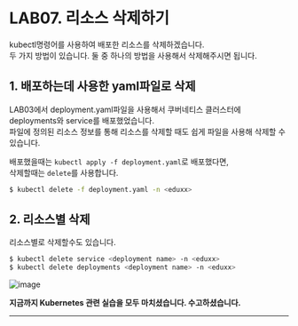 # LAB07. 리소스 삭제하기
kubectl명령어를 사용하여 배포한 리소스를 삭제하겠습니다.  
두 가지 방법이 있습니다. 둘 중 하나의 방법을 사용해서 삭제해주시면 됩니다.  

## 1. 배포하는데 사용한 yaml파일로 삭제  
LAB03에서 deployment.yaml파일을 사용해서 쿠버네티스 클러스터에 deployments와 service를 배포했었습니다.  
파일에 정의된 리소스 정보를 통해 리소스를 삭제할 때도 쉽게 파일을 사용해 삭제할 수 있습니다.  

배포했을때는 `kubectl apply -f deployment.yaml`로 배포했다면,   
삭제할때는 `delete`를 사용합니다.  
~~~sh
$ kubectl delete -f deployment.yaml -n <eduxx>
~~~  

## 2. 리소스별 삭제  
리소스별로 삭제할수도 있습니다.   

~~~sh
$ kubectl delete service <deployment name> -n <eduxx>
$ kubectl delete deployments <deployment name> -n <eduxx>
~~~
![image](https://user-images.githubusercontent.com/15958325/94148906-31b80a00-feb2-11ea-8942-aa9849621282.png)  

**지금까지 Kubernetes 관련 실습을 모두 마치셨습니다.  수고하셨습니다.**

----